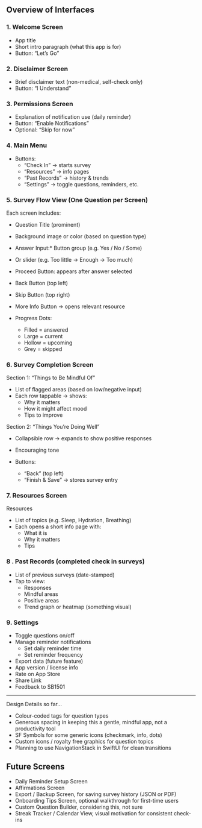 ## Overview of Interfaces

### 1. Welcome Screen

* App title
* Short intro paragraph (what this app is for)
* Button: “Let’s Go”

### 2. Disclaimer Screen

* Brief disclaimer text (non-medical, self-check only)
* Button: “I Understand”


### 3. Permissions Screen

* Explanation of notification use (daily reminder)
* Button: “Enable Notifications”
* Optional: “Skip for now”


### 4. Main Menu

* Buttons:
  * “Check In” → starts survey
  * “Resources” → info pages
  * “Past Records” → history & trends
  * “Settings” → toggle questions, reminders, etc.


### 5. Survey Flow View (One Question per Screen)

Each screen includes:

* Question Title (prominent)
* Background image or color (based on question type)
* Answer Input:* Button group (e.g. Yes / No / Some)
* Or slider (e.g. Too little → Enough → Too much)

* Proceed Button: appears after answer selected
* Back Button (top left)
* Skip Button (top right)
* More Info Button → opens relevant resource
* Progress Dots:
  * Filled = answered
  * Large = current
  * Hollow = upcoming
  * Grey = skipped


### 6. Survey Completion Screen

Section 1: “Things to Be Mindful Of”
* List of flagged areas (based on low/negative input)
* Each row tappable → shows:
  * Why it matters
  * How it might affect mood
  * Tips to improve


Section 2: “Things You’re Doing Well” 
* Collapsible row → expands to show positive responses
* Encouraging tone

* Buttons:
  * “Back” (top left)
  * “Finish & Save” → stores survey entry

### 7. Resources Screen

Resources

* List of topics (e.g. Sleep, Hydration, Breathing)
* Each opens a short info page with:
  * What it is
  * Why it matters
  * Tips



### 8 . Past Records (completed check in surveys)
* List of previous surveys (date-stamped)
* Tap to view:
  * Responses
  * Mindful areas
  * Positive areas
  * Trend graph or heatmap (something visual)


### 9. Settings

* Toggle questions on/off
* Manage reminder notifications
  * Set daily reminder time
  * Set reminder frequency
* Export data (future feature)
* App version / license info
* Rate on App Store
* Share Link
* Feedback to SB1501

---

Design Details so far...
* Colour-coded tags for question types
* Generous spacing in keeping this a gentle, mindful app, not a productivity tool
* SF Symbols for some generic icons (checkmark, info, dots)
* Custom icons / royalty free graphics for question topics 
* Planning to use NavigationStack in SwiftUI for clean transitions


## Future Screens

* Daily Reminder Setup Screen
* Affirmations Screen
* Export / Backup Screen, for saving survey history (JSON or PDF)
* Onboarding Tips Screen, optional walkthrough for first-time users
* Custom Question Builder, considering this, not sure
* Streak Tracker / Calendar View, visual motivation for consistent check-ins